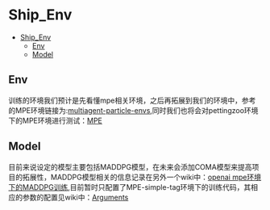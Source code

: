 # Ship_Env
- [Ship\_Env](#ship_env)
  - [Env](#env)
  - [Model](#model)

## Env
训练的环境我们预计是先看懂mpe相关环境，之后再拓展到我们的环境中，参考的MPE环境链接为:[multiagent-particle-envs](https://github.com/openai/multiagent-particle-envs),同时我们也将会对pettingzoo环境下的MPE环境进行测试：[MPE](https://pettingzoo.farama.org/environments/mpe)

## Model
目前来说设定的模型主要包括MADDPG模型，在未来会添加COMA模型来提高项目的拓展性，MADDPG模型相关的信息记录在另外一个wiki中：[openai mpe环境下的MADDPG训练](https://github.com/D876887913d/Ship_Env/wiki/openai-mpe%E7%8E%AF%E5%A2%83%E4%B8%8B%E7%9A%84MADDPG%E8%AE%AD%E7%BB%83),目前暂时只配置了MPE-simple-tag环境下的训练代码，其相应的参数的配置见wiki中：[Arguments](https://github.com/D876887913d/Ship_Env/wiki/Arguments)